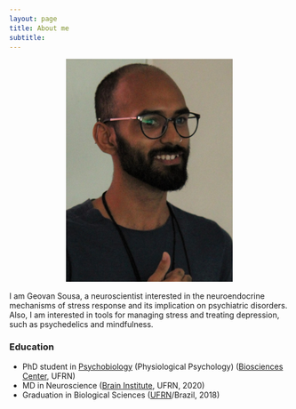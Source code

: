 ```yaml
---
layout: page
title: About me
subtitle: 
---
```


<p align="center"> <img src="/assets/img/avatar.jpg" alt="" width="300" /> </p>

I am Geovan Sousa, a neuroscientist interested in the neuroendocrine mechanisms of stress response and its implication on psychiatric disorders. Also, I am interested in tools for managing stress and treating depression, such as psychedelics and mindfulness.

### Education

- PhD student in [Psychobiology](https://psicobiologia4.wixsite.com/psicobiologia) (Physiological Psychology) ([Biosciences Center](https://cb.ufrn.br/), UFRN)
- MD in Neuroscience ([Brain Institute](http://neuro.ufrn.br/), UFRN, 2020)
- Graduation in Biological Sciences ([UFRN](https://ufrn.br/)/Brazil, 2018)
